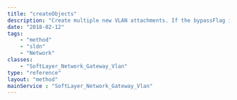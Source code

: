```yaml
---
title: "createObjects"
description: "Create multiple new VLAN attachments. If the bypassFlag is false, this will also create an asynchronous process to route the VLANs through the gateway. "
date: "2018-02-12"
tags:
    - "method"
    - "sldn"
    - "Network"
classes:
    - "SoftLayer_Network_Gateway_Vlan"
type: "reference"
layout: "method"
mainService : "SoftLayer_Network_Gateway_Vlan"
---
```

